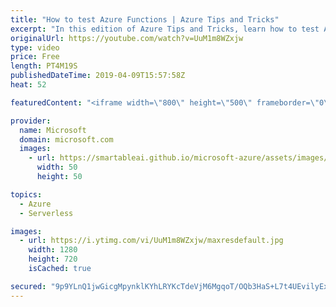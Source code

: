 ```yaml
---
title: "How to test Azure Functions | Azure Tips and Tricks"
excerpt: "In this edition of Azure Tips and Tricks, learn how to test Azure Functions with unit and integration test methods.   For more tips and tricks, visit: http://azuredev.tips     Get started with 12 months of free services and $200 USD in credit. Create your free account today with Microsoft Azure: http://azure.com/free"
originalUrl: https://youtube.com/watch?v=UuM1m8WZxjw
type: video
price: Free
length: PT4M19S
publishedDateTime: 2019-04-09T15:57:58Z
heat: 52

featuredContent: "<iframe width=\"800\" height=\"500\" frameborder=\"0\" src=\"https://www.youtube.com/embed/UuM1m8WZxjw\" allow=\"accelerometer; autoplay; encrypted-media; gyroscope; picture-in-picture\" allowfullscreen></iframe>"

provider:
  name: Microsoft
  domain: microsoft.com
  images:
    - url: https://smartableai.github.io/microsoft-azure/assets/images/organizations/microsoft.com-50x50.jpg
      width: 50
      height: 50

topics:
  - Azure
  - Serverless

images:
  - url: https://i.ytimg.com/vi/UuM1m8WZxjw/maxresdefault.jpg
    width: 1280
    height: 720
    isCached: true

secured: "9p9YLnQ1jwGicgMpynklKYhLRYKcTdeVjM6MgqoT/OQb3HaS+L7t4UEvilyExZ8XZkHfVZ7gt4wbj/zTK8lxflpifZ6QbZSIUN1wYXtekYyMz87ghjduy0gaYWn6r9Fvy7xjqQ1Pqk97HeLgK59bfulLS9WggnCR5s93yNpv/tnvIYIsfTFsvbm44K1TLx+SfGjmkQ5+JHtfmAnkLAFWjho3l6Ryl5F2eAe4nyFUprVwqrogGegyjkJzyYqA8MbQaU+S4yeC5GSldqNsyeFoBpAojMU6GeWXgqY+2SJGGLF1f0wjzEMuZWdDSCFCVAEkFw/1szijRI9XK4v5IyqtBrYJ7UWBWMc7A/JyMLWkE1VjCqUGbR67pV93z7EGacd4TvQxOQz5bXDkc531uaSfNzNzVKtu0LHBd1snFZnD/p0=;1pWj22QsX7nsdC3JtVyAzA=="
---
```


